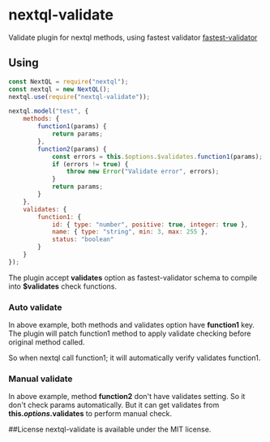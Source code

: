 # nextql-validate
Validate plugin for nextql methods, using fastest validator [fastest-validator](https://github.com/icebob/fastest-validator)

## Using

```js
const NextQL = require("nextql");
const nextql = new NextQL();
nextql.use(require("nextql-validate"));

nextql.model("test", {
	methods: {
		function1(params) {
			return params;
		},
		function2(params) {
			const errors = this.$options.$validates.function1(params);
			if (errors != true) {
				throw new Error("Validate error", errors);
			}
			return params;
		}
	},
	validates: {
		function1: {
			id: { type: "number", positive: true, integer: true },
			name: { type: "string", min: 3, max: 255 },
			status: "boolean"
		}
	}
});
```
The plugin accept **validates** option as fastest-validator schema to compile into **$validates** check functions.

### Auto validate
In above example, both methods and validates option have **function1** key. The plugin will patch function1 method to apply validate checking before original method called.

So when nextql call function1; it will automatically verify validates function1.

### Manual validate
In above example, method **function2** don't have validates setting. So it don't check params automatically. But it can get validates from **this.$options.$validates** to perform manual check.


##License
nextql-validate is available under the MIT license.



